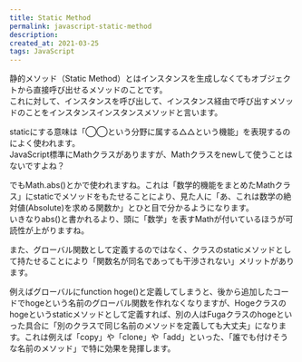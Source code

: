 ```yaml
---
title: Static Method
permalink: javascript-static-method
description: 
created_at: 2021-03-25
tags: JavaScript
---
```


静的メソッド（Static Method）とはインスタンスを生成しなくてもオブジェクトから直接呼び出せるメソッドのことです。  
これに対して、インスタンスを呼び出して、インスタンス経由で呼び出すメソッドのことをインスタンスインスタンスメソッドと言います。  

staticにする意味は「◯◯という分野に属する△△という機能」を表現するのによく使われます。  
JavaScript標準にMathクラスがありますが、Mathクラスをnewして使うことはないですよね？  
  
でもMath.abs()とかで使われますね。これは「数学的機能をまとめたMathクラス」にstaticでメソッドをもたせることにより、見た人に「あ、これは数学の絶対値(Absolute)を求める関数か」とひと目で分かるようになります。  
いきなりabs()と書かれるより、頭に「数学」を表すMathが付いているほうが可読性が上がりますね。  
  
また、グローバル関数として定義するのではなく、クラスのstaticメソッドとして持たせることにより「関数名が同名であっても干渉されない」メリットがあります。  
  
例えばグローバルにfunction hoge()と定義してしまうと、後から追加したコードでhogeという名前のグローバル関数を作れなくなりますが、Hogeクラスのhogeというstaticメソッドとして定義すれば、別の人はFugaクラスのhogeといった具合に「別のクラスで同じ名前のメソッドを定義しても大丈夫」になります。これは例えば「copy」や「clone」や「add」といった、「誰でも付けそうな名前のメソッド」で特に効果を発揮します。
